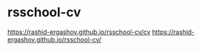 # rsschool-cv
https://rashid-ergashov.github.io/rsschool-cv/cv
https://rashid-ergashov.github.io/rsschool-cv/
